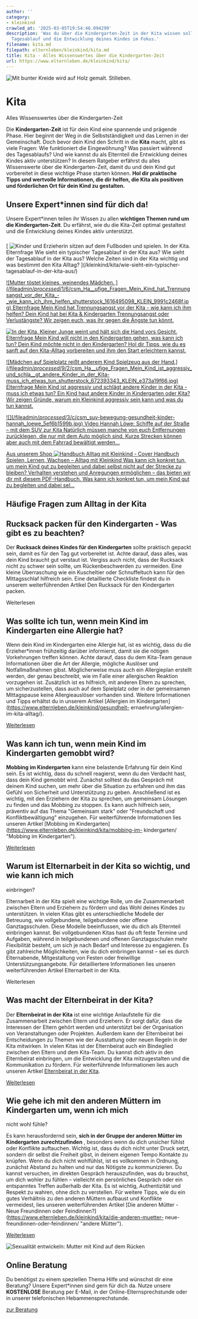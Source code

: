 ```yaml
---
author: ''
category:
- kleinkind
crawled_at: '2025-03-05T19:54:46.094299'
description: 'Was du über die Kindergarten-Zeit in der Kita wissen solltest: Eingewöhnung,
  Tagesablauf und die Entwicklung deines Kindes im Fokus.'
filename: kita.md
filepath: elternleben/kleinkind/kita.md
title: Kita - Alles Wissenswertes über die Kindergarten-Zeit
url: https://www.elternleben.de/kleinkind/kita/
---
```


![Mit bunter Kreide wird auf Holz gemalt.
Stilleben.](/fileadmin/Startseite/2_Haeufige_Fragen/Kita/Q_A_HEADER_Probleme_in_der_Kita_shutterstock_110855552_KLEIN.jpg)

#  Kita

Alles Wissenswertes über die Kindergarten-Zeit

Die **Kindergarten-Zeit** ist für dein Kind eine spannende und prägende Phase.
Hier beginnt der Weg in die Selbstständigkeit und das Lernen in der
Gemeinschaft. Doch bevor dein Kind den Schritt in die **Kita** macht, gibt es
viele Fragen: Wie funktioniert die Eingewöhnung? Was passiert während des
Tagesablaufs? Und wie kannst du als Elternteil die Entwicklung deines Kindes
aktiv unterstützen? In diesem Ratgeber erfährst du alles Wissenswerte über die
Kindergarten-Zeit, damit du und dein Kind gut vorbereitet in diese wichtige
Phase starten können. **Hol dir praktische Tipps und wertvolle Informationen,
die dir helfen, die Kita als positiven und förderlichen Ort für dein Kind zu
gestalten.**

##  Unsere Expert*innen sind für dich da!

Unsere Expert*innen teilen ihr Wissen zu allen **wichtigen Themen rund um die
Kindergarten-Zeit**. Du erfährst, wie du die Kita-Zeit optimal gestaltest und
die Entwicklung deines Kindes aktiv unterstützt.

### [ ](/)

[ ![Kinder und Erzieherin sitzen auf dem Fußboden und spielen. In der
Kita.](/fileadmin/_processed_/6/9/csm_Ha__ufige_Fragen_Wie_sieht_ein_typischer_Tagesablauf_in_der_Kita_aus_shutterstock_772576111_KLEIN_6ba38c8b5e.jpg)
Elternfrage Wie sieht ein typischer Tagesablauf in der Kita aus? Wie sieht der
Tagesablauf in der Kita aus? Welche Zeiten sind in der Kita wichtig und was
bestimmt den Kita Alltag? ](/kleinkind/kita/wie-sieht-ein-typischer-
tagesablauf-in-der-kita-aus/)

[ ![Mutter töstet kleines, weinendes Mädchen.
](/fileadmin/_processed_/1/6/csm_Ha__ufige_Fragen_Mein_Kind_hat_Trennungsangst_vor_der_Kita_-
_wie_kann_ich_ihm_helfen_shutterstock_1616495098_KLEIN_9991c2468f.jpg)
Elternfrage Mein Kind hat Trennungsangst vor der Kita - wie kann ich ihm
helfen? Dein Kind hat bei Kita & Kindergarten Trennungsangst oder
Verlustängste? Wir zeigen euch, was ihr gegen die Ängste tun könnt.
](/kleinkind/kita/mein-kind-hat-trennungsangst-vor-der-kita/)

[ ![In der Kita. Kleiner Junge weint und hält sich die Hand vors
Gesicht.](/fileadmin/_processed_/a/b/csm_Ha__ufige_Fragen_Mein_Kind_will_nicht_in_die_Kita__was_kann_ich_tun_shutterstock_1051828148_KLEIN_ae3f916941.jpg)
Elternfrage Mein Kind will nicht in den Kindergarten gehen, was kann ich tun?
Dein Kind möchte nicht in den Kindergarten? Hol dir Tipps, wie du es sanft auf
den Kita-Alltag vorbereiten und ihm den Start erleichtern kannst.
](/kleinkind/kita/mein-kind-will-nicht-in-den-kindergarten-gehen/)

[ ![Mädchen auf Spielplatz reißt anderem Kind Spielzeug aus der
Hand.](/fileadmin/_processed_/9/2/csm_Ha__ufige_Fragen_Mein_Kind_ist_aggressiv_und_schla__gt_andere_Kinder_in_der_Kita-
muss_ich_etwas_tun_shutterstock_672393343_KLEIN_e373a19f66.jpg) Elternfrage
Mein Kind ist aggressiv und schlägt andere Kinder in der Kita - muss ich etwas
tun? Ein Kind haut andere Kinder in Kindergarten oder Kita? Wir zeigen Gründe,
warum ein Kleinkind aggressiv sein kann und was du tun kannst.
](/kleinkind/kita/mein-kind-haut-andere-kinder-im-kindergarten/)

[ ![](/fileadmin/_processed_/3/c/csm_suv-bewegung-gesundheit-kinder-
hannah_loewe_5ef6b1599b.jpg) Video Hannah Löwe: Schiffe auf der Straße – mit
dem SUV zur Kita Natürlich müssen manche von euch Entfernungen zurücklegen,
die nur mit dem Auto möglich sind. Kurze Strecken können aber auch mit dem
Fahrrad bewältigt werden... ](/kleinkind/kita/mit-dem-suv-zur-kita/)

[ Aus unserem Shop ![Handbuch Alltag mit Kleinkind -
Cover](/fileadmin/_processed_/2/5/csm_Handbuch_alltagKleinkind_teaser_0049085ab5.png)
Handbuch Spielen, Lernen, Wachsen – Alltag mit Kleinkind Was kann ich konkret
tun, um mein Kind gut zu begleiten und dabei selbst nicht auf der Strecke zu
bleiben? Verhalten verstehen und Anregungen ermöglichen – das bieten wir dir
mit diesem PDF-Handbuch. Was kann ich konkret tun, um mein Kind gut zu
begleiten und dabei sel…  ](/shop/handbuch-alltag-mit-kleinkind/)

##  Häufige Fragen zum Alltag in der Kita

##  Rucksack packen für den Kindergarten - Was gibt es zu beachten?

Der **Rucksack deines Kindes für den Kindergarten** sollte praktisch gepackt
sein, damit es für den Tag gut vorbereitet ist. Achte darauf, dass alles, was
dein Kind braucht gut verstaut ist. Vergiss auch nicht, dass der Rucksack
nicht zu schwer sein sollte, um Rückenbeschwerden zu vermeiden. Eine kleine
Überraschung wie ein Kuscheltier oder Schnuffeltuch kann für den Mittagsschlaf
hilfreich sein. Eine detaillierte Checkliste findest du in unserem
weiterführenden Artikel Den Rucksack für den Kindergarten packen.

Weiterlesen

##  Was sollte ich tun, wenn mein Kind im Kindergarten eine Allergie hat?

Wenn dein Kind im Kindergarten eine Allergie hat, ist es wichtig, dass du die
Erzieher*innen frühzeitig darüber informierst, damit sie die nötigen
Vorkehrungen treffen können. Achte darauf, dass du dem Kita-Team genaue
Informationen über die Art der Allergie, mögliche Auslöser und
Notfallmaßnahmen gibst. Möglicherweise muss auch ein Allergieplan erstellt
werden, der genau beschreibt, wie im Falle einer allergischen Reaktion
vorzugehen ist. Zusätzlich ist es hilfreich, mit anderen Eltern zu sprechen,
um sicherzustellen, dass auch auf dem Spielplatz oder in der gemeinsamen
Mittagspause keine Allergieauslöser vorhanden sind. Weitere Informationen und
Tipps erhältst du in unserem Artikel [Allergien im
Kindergarten](https://www.elternleben.de/kleinkind/gesundheit-
ernaehrung/allergien-im-kita-alltag/).

[Weiterlesen](/kleinkind/gesundheit-ernaehrung/allergien-im-kita-alltag/)

##  Was kann ich tun, wenn mein Kind im Kindergarten gemobbt wird?

**Mobbing im Kindergarten** kann eine belastende Erfahrung für dein Kind sein.
Es ist wichtig, dass du schnell reagierst, wenn du den Verdacht hast, dass
dein Kind gemobbt wird. Zunächst solltest du das Gespräch mit deinem Kind
suchen, um mehr über die Situation zu erfahren und ihm das Gefühl von
Sicherheit und Unterstützung zu geben. Anschließend ist es wichtig, mit den
Erziehern der Kita zu sprechen, um gemeinsam Lösungen zu finden und das
Mobbing zu stoppen. Es kann auch hilfreich sein, präventiv auf das Thema
"Gemeinsam stark" oder "Freundschaft und Konfliktbewältigung" einzugehen. Für
weiterführende Informationen lies unseren Artikel [Mobbing im
Kindergarten](https://www.elternleben.de/kleinkind/kita/mobbing-im-
kindergarten/ "Mobbing im Kindergarten").

[Weiterlesen](/kleinkind/kita/mobbing-im-kindergarten/)

##  Warum ist Elternarbeit in der Kita so wichtig, und wie kann ich mich
einbringen?

Elternarbeit in der Kita spielt eine wichtige Rolle, um die Zusammenarbeit
zwischen Eltern und Erziehern zu fördern und das Wohl deines Kindes zu
unterstützen. In vielen Kitas gibt es unterschiedliche Modelle der Betreuung,
wie vollgebundene, teilgebundene oder offene Ganztagsschulen. Diese Modelle
beeinflussen, wie du dich als Elternteil einbringen kannst. Bei vollgebundenen
Kitas hast du oft feste Termine und Aufgaben, während in teilgebundenen und
offenen Ganztagsschulen mehr Flexibilität besteht, um sich je nach Bedarf und
Interesse zu engagieren. Es gibt zahlreiche Möglichkeiten, wie du dich
einbringen kannst – sei es durch Elternabende, Mitgestaltung von Festen oder
freiwillige Unterstützungsangebote. Für detailliertere Informationen lies
unseren weiterführenden Artikel Elternarbeit in der Kita.

Weiterlesen

##  Was macht der Elternbeirat in der Kita?

Der **Elternbeirat in der Kita** ist eine wichtige Anlaufstelle für die
Zusammenarbeit zwischen Eltern und Erziehern. Er sorgt dafür, dass die
Interessen der Eltern gehört werden und unterstützt bei der Organisation von
Veranstaltungen oder Projekten. Außerdem kann der Elternbeirat bei
Entscheidungen zu Themen wie der Ausstattung oder neuen Regeln in der Kita
mitwirken. In vielen Kitas ist der Elternbeirat auch ein Bindeglied zwischen
den Eltern und dem Kita-Team. Du kannst dich aktiv in den Elternbeirat
einbringen, um die Entwicklung der Kita mitzugestalten und die Kommunikation
zu fördern. Für weiterführende Informationen lies auch unseren Artikel
[Elternbeirat in der
Kita](https://www.elternleben.de/kleinkind/kita/elternbeirat/).

[Weiterlesen](/kleinkind/kita/elternbeirat/)

##  Wie gehe ich mit den anderen Müttern im Kindergarten um, wenn ich mich
nicht wohl fühle?

Es kann herausfordernd sein, **sich in der Gruppe der anderen Mütter im
Kindergarten zurechtzufinden** , besonders wenn du dich unsicher fühlst oder
Konflikte auftauchen. Wichtig ist, dass du dich nicht unter Druck setzt,
sondern dir selbst die Freiheit gibst, in deinem eigenen Tempo Kontakte zu
knüpfen. Wenn du dich nicht wohlfühlst, ist es vollkommen in Ordnung, zunächst
Abstand zu halten und nur das Nötigste zu kommunizieren. Du kannst versuchen,
im direkten Gespräch herauszufinden, was du brauchst, um dich wohler zu fühlen
– vielleicht ein persönliches Gespräch oder ein entspanntes Treffen außerhalb
der Kita. Es ist wichtig, Authentizität und Respekt zu wahren, ohne dich zu
verstellen. Für weitere Tipps, wie du ein gutes Verhältnis zu den anderen
Müttern aufbaust und Konflikte vermeidest, lies unseren weiterführenden
Artikel [Die anderen Mütter - Neue Freundinnen oder
Feindinnen?](https://www.elternleben.de/kleinkind/kita/die-anderen-muetter-
neue-freundinnen-oder-feindinnen/ "andere Mütter").

[Weiterlesen](/erziehung-und-foerderung/selbstvertrauen-bei-kindern-staerken/)

![Sexualität entwickeln: Mutter mit Kind auf dem
Rücken](/fileadmin/_processed_/6/b/csm_Tipps_Wie_unterstu__tze_ich_mein_Kind_dabei_eine_gesunde_Sexualita__t_zu_entwickeln_ea90708fd3.jpg)

##  Online Beratung

Du benötigst zu einem speziellen Thema Hilfe und wünschst dir eine Beratung?
Unsere Expert*innen sind gern für dich da. Nutze unsere **KOSTENLOSE**
Beratung per E-Mail, in der Online-Elternsprechstunde oder in unserer
telefonischen Hebammensprechstunde.

[ zur Beratung ](/online-beratung-formate/)

